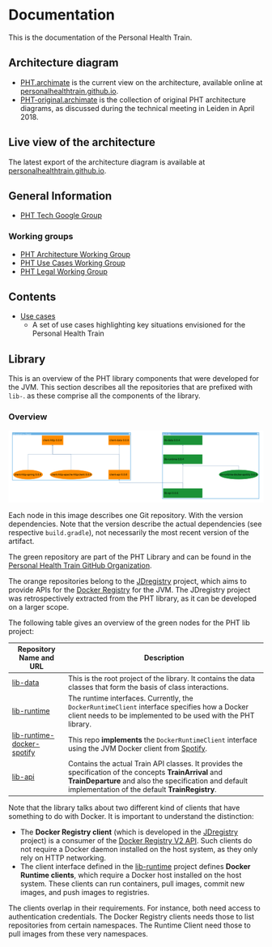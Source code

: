 # Documentation

This is the documentation of the Personal Health Train.

## Architecture diagram
- [PHT.archimate](PHT.archimate) is the current view on the architecture, available online at [personalhealthtrain.github.io](https://personalhealthtrain.github.io/Documentation/).
- [PHT-original.archimate](PHT-original.archimate) is the collection of original PHT architecture diagrams, as discussed during the technical meeting in Leiden in April 2018.

## Live view of the architecture
The latest export of the architecture diagram is available at [personalhealthtrain.github.io](https://personalhealthtrain.github.io/Documentation/).

## General Information

- [PHT Tech Google Group](https://groups.google.com/a/go-fair.org/forum/#!forum/pht-tech)

### Working groups

- [PHT Architecture Working Group](https://groups.google.com/a/go-fair.org/forum/#!forum/pht-tech-architecture)
- [PHT Use Cases Working Group](https://groups.google.com/a/go-fair.org/forum/#!forum/pht-tech-usecases)
- [PHT Legal Working Group](https://groups.google.com/a/go-fair.org/forum/#!forum/pht-tech-legal)

## Contents

- [Use cases](https://github.com/PersonalHealthTrain/Documentation/wiki/Use-Cases)
    - A set of use cases highlighting key situations envisioned for the Personal Health Train



## Library
This is an overview of the PHT library components that were developed for the JVM.
This section describes all the repositories that are prefixed with `lib-`. as
these comprise all the components of the library.

### Overview
![PHT Library](https://github.com/PersonalHealthTrain/Documentation/blob/master/figures/lib.png?raw=true "PHT Library")

Each node in this image describes one Git repository.
With the version dependencies.
Note that the version describe the actual dependencies (see respective `build.gradle`), not necessarily the most
recent version of the artifact.

The green repository are part of the PHT Library
and can be found in the [Personal Health Train GitHub Organization](https://github.com/PersonalHealthTrain).

The orange repositories belong to the [JDregistry](https://github.com/jdregistry)
project, which aims to provide APIs for the [Docker Registry](https://docs.docker.com/registry/) for the JVM. The JDregistry project was retrospectively extracted from the PHT library,
as it can be developed on a larger scope.

The following table gives an overview of the green nodes for the PHT lib project:

Repository Name and URL                                     | Description
------------------------------------------------------------|-------------
[lib-data](https://github.com/PersonalHealthTrain/lib-data) | This is the root project of the library. It contains the data classes that form the basis of class interactions.
[lib-runtime](https://github.com/PersonalHealthTrain/lib-runtime) | The runtime interfaces. Currently, the `DockerRuntimeClient` interface specifies how a Docker client needs to be implemented to be used with the PHT library.
[lib-runtime-docker-spotify](https://github.com/PersonalHealthTrain/lib-runtime-docker-spotify) | This repo **implements** the `DockerRuntimeClient` interface using the JVM Docker client from [Spotify](https://github.com/spotify/docker-client).   |
[lib-api](https://github.com/PersonalHealthTrain/lib-api) | Contains the actual Train API classes. It provides the specification of the concepts **TrainArrival** and **TrainDeparture** and also the specification and default implementation of the default **TrainRegistry**.  |  

Note that the library talks about two different kind of clients that have
something to do with Docker. It is important to understand the distinction:

* The **Docker Registry client** (which is developed in the
  [JDregistry](https://github.com/jdregistry) project) is a consumer of the
  [Docker Registry V2 API](https://docs.docker.com/registry/spec/api).
  Such clients do not require a Docker daemon installed on the host system,
  as they only rely on HTTP networking.
* The client interface defined in the
  [lib-runtime](https://github.com/PersonalHealthTrain/lib-runtime) project
  defines **Docker Runtime clients**, which require a Docker host installed on the host
  system. These clients can run containers, pull images, commit new images, and
  push images to registries.

The clients overlap in their requirements. For instance, both need access to
authentication credentials. The Docker Registry clients needs those to list
repositories from certain namespaces. The Runtime Client need those to pull
images from these very namespaces.
